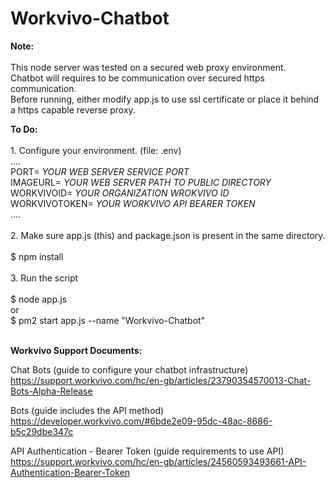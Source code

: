 # Workvivo-Chatbot
<p>
  <b>Note:</b><br><br>
  This node server was tested on a secured web proxy environment.<br>
  Chatbot will requires to be communication over secured https communication.<br>
  Before running, either modify app.js to use ssl certificate or place it behind a https capable reverse proxy. 
</p>


<p>
<b>To Do:</b><br><br>
1. Configure your environment. (file: .env)<br>
....<br>
PORT= <i>YOUR WEB SERVER SERVICE PORT</i> <br>
IMAGEURL= <i>YOUR WEB SERVER PATH TO PUBLIC DIRECTORY</i> <br>
WORKVIVOID= <i>YOUR ORGANIZATION WROKVIVO ID</i> <br>
WORKVIVOTOKEN= <i>YOUR WORKVIVO API BEARER TOKEN</i> <br>
....<br><br>
2. Make sure app.js (this) and package.json is present in the same directory.<br><br>
 $ npm install<br>
  <br>
3. Run the script<br>
  <br>
 $ node app.js<br>
   or<br>
 $ pm2 start app.js --name "Workvivo-Chatbot"<br><br>
</p>

<p>
<b>Workvivo Support Documents:</b>

Chat Bots (guide to configure your chatbot infrastructure)<br>
https://support.workvivo.com/hc/en-gb/articles/23790354570013-Chat-Bots-Alpha-Release

Bots (guide includes the API method)<br>
https://developer.workvivo.com/#6bde2e09-95dc-48ac-8686-b5c29dbe347c

API Authentication - Bearer Token (guide requirements to use API)<br>
https://support.workvivo.com/hc/en-gb/articles/24560593493661-API-Authentication-Bearer-Token
</p>
